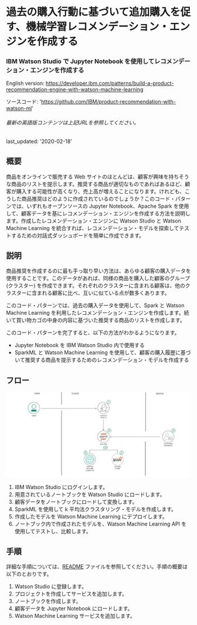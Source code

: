 # 過去の購入行動に基づいて追加購入を促す、機械学習レコメンデーション・エンジンを作成する

### IBM Watson Studio で Jupyter Notebook を使用してレコメンデーション・エンジンを作成する

English version: https://developer.ibm.com/patterns/build-a-product-recommendation-engine-with-watson-machine-learning
  
ソースコード: 'https://github.com/IBM/product-recommendation-with-watson-ml'

###### 最新の英語版コンテンツは上記URLを参照してください。
last_updated: '2020-02-18'

 
## 概要

商品をオンラインで販売する Web サイトのほとんどは、顧客が興味を持ちそうな商品のリストを提示します。推奨する商品が適切なものであればあるほど、顧客が購入する可能性が高くなり、売上高が増えることになります。けれども、こうした商品推奨はどのように作成されているのでしょうか？このコード・パターンでは、いずれもオープンソースの Jupyter Notebook、Apache Spark を使用して、顧客データを基にレコメンデーション・エンジンを作成する方法を説明します。作成したレコメンデーション・エンジンに Watson Studio と Watson Machine Learning を統合すれば、レコメンデーション・モデルを探索してテストするための対話式ダッシュボードを簡単に作成できます。

## 説明

商品推奨を作成するのに最も手っ取り早い方法は、あらゆる顧客の購入データを使用することです。このデータがあれば、同様の商品を購入した顧客のグループ (クラスター) を作成できます。それぞれのクラスターに含まれる顧客は、他のクラスターに含まれる顧客に比べ、互いに似ている点が数多くあります。

このコード・パターンでは、過去の購入データを使用して、Spark と Watson Machine Learning を利用したレコメンデーション・エンジンを作成します。続いて買い物カゴの中身の内容に基づいた推奨する商品のリストを作成します。

このコード・パターンを完了すると、以下の方法がわかるようになります。

* Jupyter Notebook を IBM Watson Studio 内で使用する
* SparkML と Watson Machine Learning を使用して、顧客の購入履歴に基づいて推奨する商品を提示するためのレコメンデーション・モデルを作成する

## フロー

![フロー](./images/flow-product-recommendation-with-watson-ml.png)

1. IBM Watson Studio にログインします。
1. 用意されているノートブックを Watson Studio にロードします。
1. 顧客データをノートブックにロードして変換します。
1. SparkML を使用して k 平均法クラスタリング・モデルを作成します。
1. 作成したモデルを Watson Machine Learning にデプロイします。
1. ノートブック内で作成されたモデルを、Watson Machine Learning API を使用してテストし、比較します。

## 手順

詳細な手順については、[README](https://github.com/IBM/product-recommendation-with-watson-ml/blob/master/README.md) ファイルを参照してください。手順の概要は以下のとおりです。

1. Watson Studio に登録します。
1. プロジェクトを作成してサービスを追加します。
1. ノートブックを作成します。
1. 顧客データを Jupyter Notebook にロードします。
1. Watson Machine Learning サービスを追加します。
